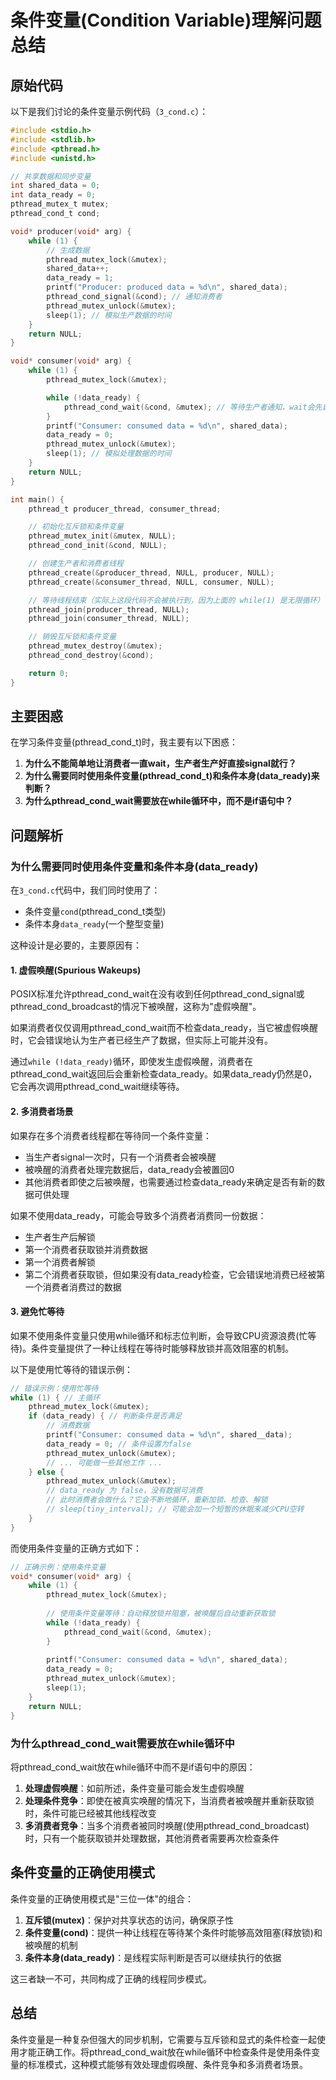 # 条件变量(Condition Variable)理解问题总结

## 原始代码

以下是我们讨论的条件变量示例代码（`3_cond.c`）：

```c
#include <stdio.h>
#include <stdlib.h>
#include <pthread.h>
#include <unistd.h>

// 共享数据和同步变量
int shared_data = 0;
int data_ready = 0;
pthread_mutex_t mutex;
pthread_cond_t cond;

void* producer(void* arg) {
    while (1) {
        // 生成数据
        pthread_mutex_lock(&mutex);
        shared_data++;
        data_ready = 1;
        printf("Producer: produced data = %d\n", shared_data);
        pthread_cond_signal(&cond); // 通知消费者
        pthread_mutex_unlock(&mutex);
        sleep(1); // 模拟生产数据的时间
    }
    return NULL;
}

void* consumer(void* arg) {
    while (1) {
        pthread_mutex_lock(&mutex);

        while (!data_ready) {
            pthread_cond_wait(&cond, &mutex); // 等待生产者通知，wait会先自动释放锁，然后阻塞等待被唤醒，唤醒后自动又加锁
        }
        printf("Consumer: consumed data = %d\n", shared_data);
        data_ready = 0;
        pthread_mutex_unlock(&mutex);
        sleep(1); // 模拟处理数据的时间
    }
    return NULL;
}

int main() {
    pthread_t producer_thread, consumer_thread;

    // 初始化互斥锁和条件变量
    pthread_mutex_init(&mutex, NULL);
    pthread_cond_init(&cond, NULL);

    // 创建生产者和消费者线程
    pthread_create(&producer_thread, NULL, producer, NULL);
    pthread_create(&consumer_thread, NULL, consumer, NULL);

    // 等待线程结束（实际上这段代码不会被执行到，因为上面的 while(1) 是无限循环）
    pthread_join(producer_thread, NULL);
    pthread_join(consumer_thread, NULL);

    // 销毁互斥锁和条件变量
    pthread_mutex_destroy(&mutex);
    pthread_cond_destroy(&cond);

    return 0;
}
```

## 主要困惑

在学习条件变量(pthread_cond_t)时，我主要有以下困惑：

1. **为什么不能简单地让消费者一直wait，生产者生产好直接signal就行？**
2. **为什么需要同时使用条件变量(pthread_cond_t)和条件本身(data_ready)来判断？**
3. **为什么pthread_cond_wait需要放在while循环中，而不是if语句中？**

## 问题解析

### 为什么需要同时使用条件变量和条件本身(data_ready)

在`3_cond.c`代码中，我们同时使用了：
- 条件变量`cond`(pthread_cond_t类型)
- 条件本身`data_ready`(一个整型变量)

这种设计是必要的，主要原因有：

#### 1. 虚假唤醒(Spurious Wakeups)

POSIX标准允许pthread_cond_wait在没有收到任何pthread_cond_signal或pthread_cond_broadcast的情况下被唤醒，这称为"虚假唤醒"。

如果消费者仅仅调用pthread_cond_wait而不检查data_ready，当它被虚假唤醒时，它会错误地认为生产者已经生产了数据，但实际上可能并没有。

通过`while (!data_ready)`循环，即使发生虚假唤醒，消费者在pthread_cond_wait返回后会重新检查data_ready。如果data_ready仍然是0，它会再次调用pthread_cond_wait继续等待。

#### 2. 多消费者场景

如果存在多个消费者线程都在等待同一个条件变量：

- 当生产者signal一次时，只有一个消费者会被唤醒
- 被唤醒的消费者处理完数据后，data_ready会被置回0
- 其他消费者即使之后被唤醒，也需要通过检查data_ready来确定是否有新的数据可供处理

如果不使用data_ready，可能会导致多个消费者消费同一份数据：
- 生产者生产后解锁
- 第一个消费者获取锁并消费数据
- 第一个消费者解锁
- 第二个消费者获取锁，但如果没有data_ready检查，它会错误地消费已经被第一个消费者消费过的数据

#### 3. 避免忙等待

如果不使用条件变量只使用while循环和标志位判断，会导致CPU资源浪费(忙等待)。条件变量提供了一种让线程在等待时能够释放锁并高效阻塞的机制。

以下是使用忙等待的错误示例：

```c
// 错误示例：使用忙等待
while (1) { // 主循环
    pthread_mutex_lock(&mutex);
    if (data_ready) { // 判断条件是否满足
        // 消费数据
        printf("Consumer: consumed data = %d\n", shared__data);
        data_ready = 0; // 条件设置为false
        pthread_mutex_unlock(&mutex);
        // ... 可能做一些其他工作 ...
    } else {
        pthread_mutex_unlock(&mutex);
        // data_ready 为 false，没有数据可消费
        // 此时消费者会做什么？它会不断地循环，重新加锁、检查、解锁
        // sleep(tiny_interval); // 可能会加一个短暂的休眠来减少CPU空转
    }
}
```

而使用条件变量的正确方式如下：

```c
// 正确示例：使用条件变量
void* consumer(void* arg) {
    while (1) {
        pthread_mutex_lock(&mutex);
        
        // 使用条件变量等待：自动释放锁并阻塞，被唤醒后自动重新获取锁
        while (!data_ready) {
            pthread_cond_wait(&cond, &mutex);
        }
        
        printf("Consumer: consumed data = %d\n", shared_data);
        data_ready = 0;
        pthread_mutex_unlock(&mutex);
        sleep(1);
    }
    return NULL;
}
```

### 为什么pthread_cond_wait需要放在while循环中

将pthread_cond_wait放在while循环中而不是if语句中的原因：

1. **处理虚假唤醒**：如前所述，条件变量可能会发生虚假唤醒
2. **处理条件竞争**：即使在被真实唤醒的情况下，当消费者被唤醒并重新获取锁时，条件可能已经被其他线程改变
3. **多消费者竞争**：当多个消费者被同时唤醒(使用pthread_cond_broadcast)时，只有一个能获取锁并处理数据，其他消费者需要再次检查条件

## 条件变量的正确使用模式

条件变量的正确使用模式是"三位一体"的组合：

1. **互斥锁(mutex)**：保护对共享状态的访问，确保原子性
2. **条件变量(cond)**：提供一种让线程在等待某个条件时能够高效阻塞(释放锁)和被唤醒的机制
3. **条件本身(data_ready)**：是线程实际判断是否可以继续执行的依据

这三者缺一不可，共同构成了正确的线程同步模式。

## 总结

条件变量是一种复杂但强大的同步机制，它需要与互斥锁和显式的条件检查一起使用才能正确工作。将pthread_cond_wait放在while循环中检查条件是使用条件变量的标准模式，这种模式能够有效处理虚假唤醒、条件竞争和多消费者场景。
